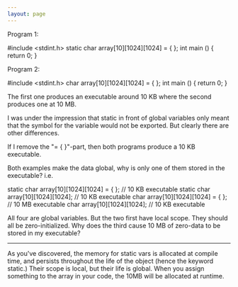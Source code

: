 ```yaml
---
layout: page
---
```


Program 1:
    
#include <stdint.h>
static char array[10][1024][1024] = { };
int main () { return 0; }


Program 2:
    
#include <stdint.h>
char array[10][1024][1024] = { };
int main () { return 0; }


The first one produces an executable around 10 KB where the second produces one at 10 MB.

I was under the impression that     static in front of global variables only meant that the symbol for the variable would not be exported.  But clearly there are other differences.

If I remove the "= { }"-part, then both programs produce a 10 KB executable.

Both examples make the data global, why is only one of them stored in the executable? i.e.
    
static char array[10][1024][1024] = { }; // 10 KB executable
static char array[10][1024][1024];       // 10 KB executable
char array[10][1024][1024] = { };        // 10 MB executable
char array[10][1024][1024];              // 10 KB executable

All four are global variables. But the two first have local scope. They should all be zero-initialized. Why does the third cause 10 MB of zero-data to be stored in my executable?

----

As you've discovered, the memory for static vars is allocated at compile time, and persists throughout the life of the object (hence the keyword static.) Their scope is local, but their life is global. When you assign something to the array in your code, the 10MB will be allocated at runtime.